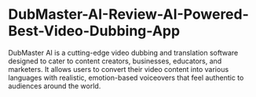 # DubMaster-AI-Review-AI-Powered-Best-Video-Dubbing-App
DubMaster AI is a cutting-edge video dubbing and translation software designed to cater to content creators, businesses, educators, and marketers.  It allows users to convert their video content into various languages with realistic, emotion-based voiceovers that feel authentic to audiences around the world.
